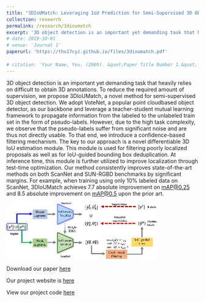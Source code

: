 ```yaml
---
title: "3DIoUMatch: Leveraging IoU Prediction for Semi-Supervised 3D Object Detection (2020.4-2020.11)"
collection: research
permalink: /research/3dioumatch
excerpt: '3D object detection is an important yet demanding task that heavily relies on difficult to obtain 3D annotations. To reduce the required amount of supervision, we propose 3DIoUMatch, a novel method for semi-supervised 3D object detection. We adopt VoteNet, a popular point cloudbased object detector, as our backbone and leverage a teacher-student mutual learning framework to propagate information from the labeled to the unlabeled train set in the form of pseudo-labels. However, due to the high task complexity, we observe that the pseudo-labels suffer from significant noise and are thus not directly usable. To that end, we introduce a confidence-based filtering mechanism. The key to our approach is a novel differentiable 3D IoU estimation module. This module is used for filtering poorly localized proposals as well as for IoU-guided bounding box deduplication. At inference time, this module is further utilized to improve localization through test-time optimization. Our method consistently improves state-of-the-art methods on both ScanNet and SUN-RGBD benchmarks by significant margins. For example, when training using only 10% labeled data on ScanNet, 3DIoUMatch achieves 7.7 absolute improvement on mAP@0.25 and 8.5 absolute improvement on mAP@0.5 upon the prior art.'
# date: 2019-10-01
# venue: 'Journal 1'
paperurl: 'https://thu17cyz.github.io/files/3dioumatch.pdf'

# citation: 'Your Name, You. (2009). &quot;Paper Title Number 1.&quot; <i>Journal 1</i>. 1(1).'
---
```

3D object detection is an important yet demanding task that heavily relies on difficult to obtain 3D annotations. To reduce the required amount of supervision, we propose 3DIoUMatch, a novel method for semi-supervised 3D object detection. We adopt VoteNet, a popular point cloudbased object detector, as our backbone and leverage a teacher-student mutual learning framework to propagate information from the labeled to the unlabeled train set in the form of pseudo-labels. However, due to the high task complexity, we observe that the pseudo-labels suffer from significant noise and are thus not directly usable. To that end, we introduce a confidence-based filtering mechanism. The key to our approach is a novel differentiable 3D IoU estimation module. This module is used for filtering poorly localized proposals as well as for IoU-guided bounding box deduplication. At inference time, this module is further utilized to improve localization through test-time optimization. Our method consistently improves state-of-the-art methods on both ScanNet and SUN-RGBD benchmarks by significant margins. For example, when training using only 10% labeled data on ScanNet, 3DIoUMatch achieves 7.7 absolute improvement on mAP@0.25 and 8.5 absolute improvement on mAP@0.5 upon the prior art.

![img](../images/3dioumatch_pipeline.jpg)

Download our paper [here](https://thu17cyz.github.io/files/3dioumatch.pdf)

Our project website is [here](https://thu17cyz.github.io/3DIoUMatch)

View our project code [here](https://github.com/THU17cyz/3DIoUMatch)
